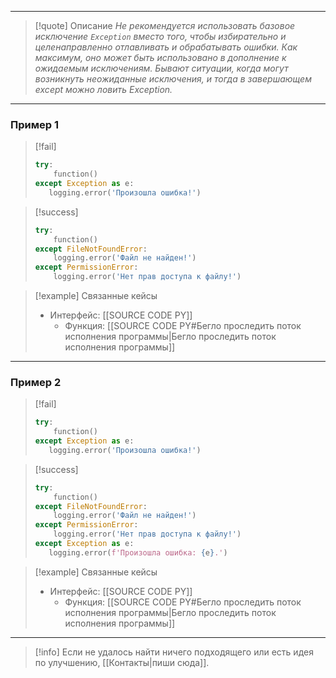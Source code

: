 ***

>[!quote] Описание
_Не рекомендуется использовать базовое исключение `Exception` вместо того, чтобы избирательно и целенаправленно отлавливать и обрабатывать ошибки.
Как максимум, оно может быть использовано в дополнение к ожидаемым исключениям.
Бывают ситуации, когда могут возникнуть неожиданные исключения, и тогда в завершающем except можно ловить Exception._

***
### Пример 1

> [!fail]
> ```python
> try:
>     function()
> except Exception as e:
>    logging.error('Произошла ошибка!')
> ```

> [!success]
> ```python
> try:
>     function()
> except FileNotFoundError:
>     logging.error('Файл не найден!')
> except PermissionError:
>     logging.error('Нет прав доступа к файлу!')
> ```

> [!example] Связанные кейсы
>- Интерфейс: [[SOURCE CODE PY]]
>	- Функция: [[SOURCE CODE PY#Бегло проследить поток исполнения программы|Бегло проследить поток исполнения программы]]

***
### Пример 2

> [!fail]
> ```python
> try:
>     function()
> except Exception as e:
>    logging.error('Произошла ошибка!')
>```

> [!success]
> ```python
> try:
>     function()
> except FileNotFoundError:
>     logging.error('Файл не найден!')
> except PermissionError:
>     logging.error('Нет прав доступа к файлу!')
> except Exception as e:
>    logging.error(f'Произошла ошибка: {e}.')
> ```

> [!example] Связанные кейсы
>- Интерфейс: [[SOURCE CODE PY]]
>	- Функция: [[SOURCE CODE PY#Бегло проследить поток исполнения программы|Бегло проследить поток исполнения программы]]

***

> [!info]
> Если не удалось найти ничего подходящего или есть идея по улучшению, [[Контакты|пиши сюда]].

